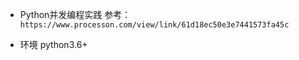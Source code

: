 

- Python并发编程实践 参考：`https://www.processon.com/view/link/61d18ec50e3e7441573fa45c`

- 环境 python3.6+
